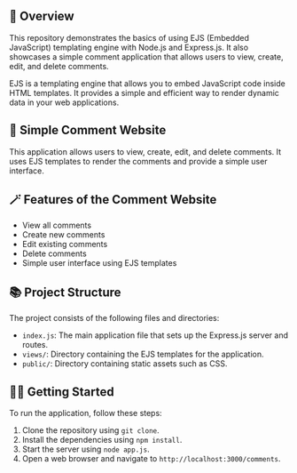 ## 💫 Overview 

This repository demonstrates the basics of using EJS (Embedded JavaScript) templating engine with Node.js and Express.js. It also showcases a simple comment application that allows users to view, create, edit, and delete comments.

EJS is a templating engine that allows you to embed JavaScript code inside HTML templates. It provides a simple and efficient way to render dynamic data in your web applications.

## 💬 Simple Comment Website

This application allows users to view, create, edit, and delete comments. It uses EJS templates to render the comments and provide a simple user interface.

## 🪄 Features of the Comment Website

- View all comments
- Create new comments
- Edit existing comments
- Delete comments
- Simple user interface using EJS templates

## 📚 Project Structure

The project consists of the following files and directories:

- `index.js`: The main application file that sets up the Express.js server and routes.
- `views/`: Directory containing the EJS templates for the application.
- `public/`: Directory containing static assets such as CSS.

## 💁‍♂️ Getting Started

To run the application, follow these steps:

1. Clone the repository using `git clone`.
2. Install the dependencies using `npm install`.
3. Start the server using `node app.js`.
4. Open a web browser and navigate to `http://localhost:3000/comments`.
